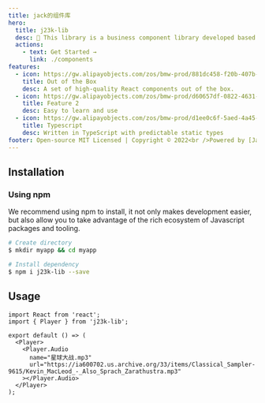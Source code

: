 ```yaml
---
title: jack的组件库
hero:
  title: j23k-lib
  desc: 🐏 This library is a business component library developed based on react + antd.
  actions:
    - text: Get Started →
      link: ./components
features:
  - icon: https://gw.alipayobjects.com/zos/bmw-prod/881dc458-f20b-407b-947a-95104b5ec82b/k79dm8ih_w144_h144.png
    title: Out of the Box
    desc: A set of high-quality React components out of the box.
  - icon: https://gw.alipayobjects.com/zos/bmw-prod/d60657df-0822-4631-9d7c-e7a869c2f21c/k79dmz3q_w126_h126.png
    title: Feature 2
    desc: Easy to learn and use
  - icon: https://gw.alipayobjects.com/zos/bmw-prod/d1ee0c6f-5aed-4a45-a507-339a4bfe076c/k7bjsocq_w144_h144.png
    title: Typescript
    desc: Written in TypeScript with predictable static types
footer: Open-source MIT Licensed | Copyright © 2022<br />Powered by [Jack](https://d.umijs.org)
---
```


## Installation

### Using npm

We recommend using npm to install, it not only makes development easier, but also allow you to take advantage of the rich ecosystem of Javascript packages and tooling.

```bash
# Create directory
$ mkdir myapp && cd myapp

# Install dependency
$ npm i j23k-lib --save
```

## Usage

```tsx | pure
import React from 'react';
import { Player } from 'j23k-lib';

export default () => (
  <Player>
    <Player.Audio
      name="星球大战.mp3"
      url="https://ia600702.us.archive.org/33/items/Classical_Sampler-9615/Kevin_MacLeod_-_Also_Sprach_Zarathustra.mp3"
    ></Player.Audio>
  </Player>
);
```
